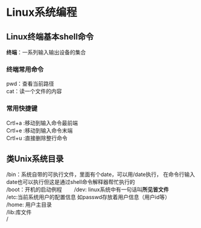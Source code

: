 # Linux系统编程  

## Linux终端基本shell命令  

**终端**：一系列输入输出设备的集合  

### 终端常用命令  

pwd：查看当前路径  
cat：读一个文件的内容

### 常用快捷键  

Crtl+a :移动到输入命令最前端  
Crtl+e :移动到输入命令末端  
Crtl+u :直接删除整行命令  

## 类Unix系统目录  

/bin：系统自带的可执行文件，里面有个date，可以用/date执行， 在命令行输入date也可以执行但这是通过shell命令解释器帮忙执行的  
/boot：开机的启动例程　　
/dev: linux系统中有一句话叫**所见皆文件**  
/etc:当前系统用户的配置信息  如passwd存放着用户信息（用户id等）  
/home: 用户主目录  
/lib:库文件  
/
